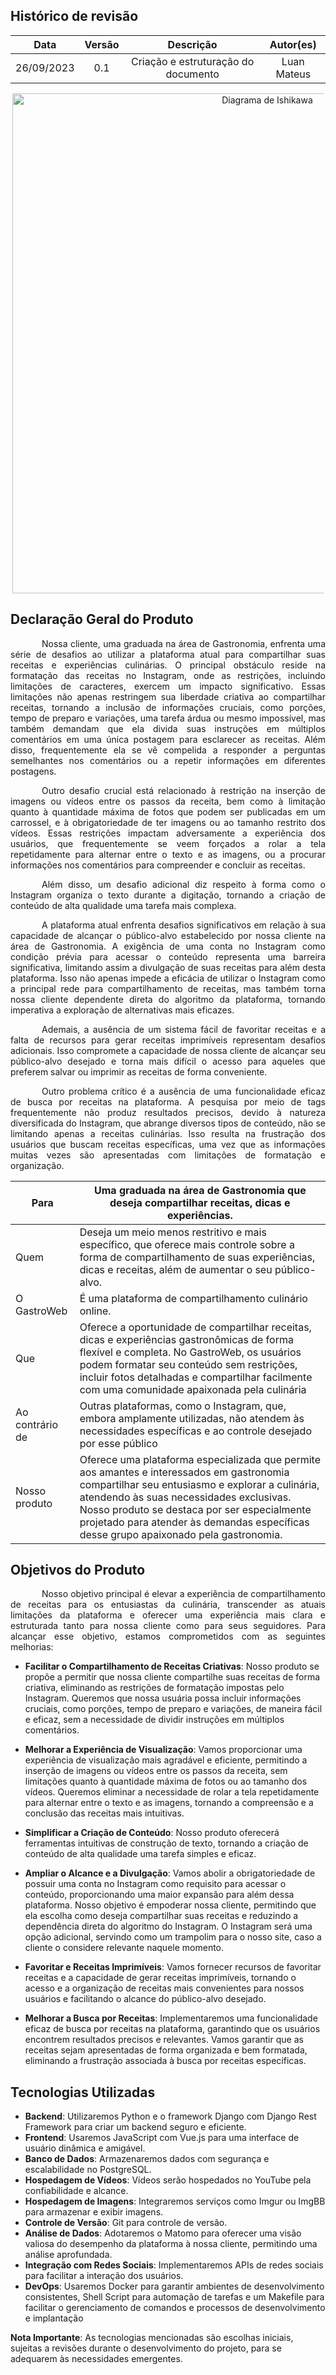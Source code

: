 ## Histórico de revisão

|    Data    | Versão |              Descrição              |  Autor(es)  |
| :--------: | :----: | :---------------------------------: | :---------: |
| 26/09/2023 |  0.1   | Criação e estruturação do documento | Luan Mateus |


<div style="text-align: center; margin: 3px">
<img src="https://raw.githubusercontent.com/mdsreq-fga-unb/2023.2-GastroWeb/GitPages/docs/images/escamadepeixe.png" alt="Diagrama de Ishikawa" style="width: 50rem">
</div>


## Declaração Geral do Produto

<p style="text-indent: 50px;text-align: justify;">Nossa cliente, uma graduada na área de Gastronomia, enfrenta uma série de desafios ao utilizar a plataforma atual para compartilhar suas receitas e experiências culinárias. O principal obstáculo reside na formatação das receitas no Instagram, onde as restrições, incluindo limitações de caracteres, exercem um impacto significativo. Essas limitações não apenas restringem sua liberdade criativa ao compartilhar receitas, tornando a inclusão de informações cruciais, como porções, tempo de preparo e variações, uma tarefa árdua ou mesmo impossível, mas também demandam que ela divida suas instruções em múltiplos comentários em uma única postagem para esclarecer as receitas. Além disso, frequentemente ela se vê compelida a responder a perguntas semelhantes nos comentários ou a repetir informações em diferentes postagens.
</p>
<p style="text-indent: 50px;text-align: justify;">Outro desafio crucial está relacionado à restrição na inserção de imagens ou vídeos entre os passos da receita, bem como à limitação quanto à quantidade máxima de fotos que podem ser publicadas em um carrossel, e à obrigatoriedade de ter imagens ou ao tamanho restrito dos vídeos. Essas restrições impactam adversamente a experiência dos usuários, que frequentemente se veem forçados a rolar a tela repetidamente para alternar entre o texto e as imagens, ou a procurar informações nos comentários para compreender e concluir as receitas.
</p>
<p style="text-indent: 50px;text-align: justify;">Além disso, um desafio adicional diz respeito à forma como o Instagram organiza o texto durante a digitação, tornando a criação de conteúdo de alta qualidade uma tarefa mais complexa.
</p>
<p style="text-indent: 50px;text-align: justify;">A plataforma atual enfrenta desafios significativos em relação à sua capacidade de alcançar o público-alvo estabelecido por nossa cliente na área de Gastronomia. A exigência de uma conta no Instagram como condição prévia para acessar o conteúdo representa uma barreira significativa, limitando assim a divulgação de suas receitas para além desta plataforma. Isso não apenas impede a eficácia de utilizar o Instagram como a principal rede para compartilhamento de receitas, mas também torna nossa cliente dependente direta do algoritmo da plataforma, tornando imperativa a exploração de alternativas mais eficazes.
</p>
<p style="text-indent: 50px;text-align: justify;">Ademais, a ausência de um sistema fácil de favoritar receitas e a falta de recursos para gerar receitas imprimíveis representam desafios adicionais. Isso compromete a capacidade de nossa cliente de alcançar seu público-alvo desejado e torna mais difícil o acesso para aqueles que preferem salvar ou imprimir as receitas de forma conveniente.
</p>
<p style="text-indent: 50px;text-align: justify;">Outro problema crítico é a ausência de uma funcionalidade eficaz de busca por receitas na plataforma. A pesquisa por meio de tags frequentemente não produz resultados precisos, devido à natureza diversificada do Instagram, que abrange diversos tipos de conteúdo, não se limitando apenas a receitas culinárias. Isso resulta na frustração dos usuários que buscam receitas específicas, uma vez que as informações muitas vezes são apresentadas com limitações de formatação e organização.
</p>

| Para            | Uma graduada na área de Gastronomia que deseja compartilhar receitas, dicas e experiências.                                                                                                                                                                                                                                      |
| --------------- | -------------------------------------------------------------------------------------------------------------------------------------------------------------------------------------------------------------------------------------------------------------------------------------------------------------------------------- |
| Quem            | Deseja um meio menos restritivo e mais específico, que oferece mais controle sobre a forma de compartilhamento de suas experiências, dicas e receitas, além de aumentar o seu público-alvo.                                                                                                                                      |
| O GastroWeb     | É uma plataforma de compartilhamento culinário online.                                                                                                                                                                                                                                                                           |
| Que             | Oferece a oportunidade de compartilhar receitas, dicas e experiências gastronômicas de forma flexível e completa. No GastroWeb, os usuários podem formatar seu conteúdo sem restrições, incluir fotos detalhadas e compartilhar facilmente com uma comunidade apaixonada pela culinária                                          |
| Ao contrário de | Outras plataformas, como o Instagram, que, embora amplamente utilizadas, não atendem às necessidades específicas e ao controle desejado por esse público                                                                                                                                                                         |
| Nosso produto   | Oferece uma plataforma especializada que permite aos amantes e interessados em gastronomia compartilhar seu entusiasmo e explorar a culinária, atendendo às suas necessidades exclusivas. Nosso produto se destaca por ser especialmente projetado para atender às demandas específicas desse grupo apaixonado pela gastronomia. |

## Objetivos do Produto

<p style="text-indent: 50px;text-align: justify;">Nosso objetivo principal é elevar a experiência de compartilhamento de receitas para os entusiastas da culinária, transcender as atuais limitações da plataforma e oferecer uma experiência mais clara e estruturada tanto para nossa cliente como para seus seguidores. Para alcançar esse objetivo, estamos comprometidos com as seguintes melhorias:
</p>


- **Facilitar o Compartilhamento de Receitas Criativas**: Nosso produto se propõe a permitir que nossa cliente compartilhe suas receitas de forma criativa, eliminando as restrições de formatação impostas pelo Instagram. Queremos que nossa usuária possa incluir informações cruciais, como porções, tempo de preparo e variações, de maneira fácil e eficaz, sem a necessidade de dividir instruções em múltiplos comentários.

- **Melhorar a Experiência de Visualização**: Vamos proporcionar uma experiência de visualização mais agradável e eficiente, permitindo a inserção de imagens ou vídeos entre os passos da receita, sem limitações quanto à quantidade máxima de fotos ou ao tamanho dos vídeos. Queremos eliminar a necessidade de rolar a tela repetidamente para alternar entre o texto e as imagens, tornando a compreensão e a conclusão das receitas mais intuitivas.

- **Simplificar a Criação de Conteúdo**: Nosso produto oferecerá ferramentas intuitivas de construção de texto, tornando a criação de conteúdo de alta qualidade uma tarefa simples e eficaz.

- **Ampliar o Alcance e a Divulgação**: Vamos abolir a obrigatoriedade de possuir uma conta no Instagram como requisito para acessar o conteúdo, proporcionando uma maior expansão para além dessa plataforma. Nosso objetivo é empoderar nossa cliente, permitindo que ela escolha como deseja compartilhar suas receitas e reduzindo a dependência direta do algoritmo do Instagram. O Instagram será uma opção adicional, servindo como um trampolim para o nosso site, caso a cliente o considere relevante naquele momento.

- **Favoritar e Receitas Imprimíveis**: Vamos fornecer recursos de favoritar receitas e a capacidade de gerar receitas imprimíveis, tornando o acesso e a organização de receitas mais convenientes para nossos usuários e facilitando o alcance do público-alvo desejado.

- **Melhorar a Busca por Receitas**: Implementaremos uma funcionalidade eficaz de busca por receitas na plataforma, garantindo que os usuários encontrem resultados precisos e relevantes. Vamos garantir que as receitas sejam apresentadas de forma organizada e bem formatada, eliminando a frustração associada à busca por receitas específicas.

## Tecnologias Utilizadas

- **Backend**: Utilizaremos Python e o framework Django com Django Rest Framework para criar um backend seguro e eficiente.
- **Frontend**: Usaremos JavaScript com Vue.js para uma interface de usuário dinâmica e amigável.
- **Banco de Dados**: Armazenaremos dados com segurança e escalabilidade no PostgreSQL.
- **Hospedagem de Vídeos**: Vídeos serão hospedados no YouTube pela confiabilidade e alcance.
- **Hospedagem de Imagens**: Integraremos serviços como Imgur ou ImgBB para armazenar e exibir imagens.
- **Controle de Versão**: Git para controle de versão.
- **Análise de Dados**: Adotaremos o Matomo para oferecer uma visão valiosa do desempenho da plataforma à nossa cliente, permitindo uma análise aprofundada.
- **Integração com Redes Sociais**: Implementaremos APIs de redes sociais para facilitar a interação dos usuários.
- **DevOps**: Usaremos Docker para garantir ambientes de desenvolvimento consistentes, Shell Script para automação de tarefas e um Makefile para facilitar o gerenciamento de comandos e processos de desenvolvimento e implantação

**Nota Importante**: As tecnologias mencionadas são escolhas iniciais, sujeitas a revisões durante o desenvolvimento do projeto, para se adequarem às necessidades emergentes.
